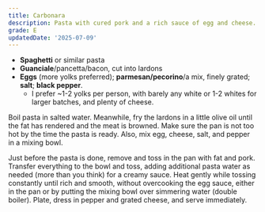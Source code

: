 ```yaml
---
title: Carbonara
description: Pasta with cured pork and a rich sauce of egg and cheese.
grade: E
updatedDate: '2025-07-09'
---
```

- **Spaghetti** or similar pasta
- **Guanciale**/pancetta/bacon, cut into lardons
- **Eggs** (more yolks preferred); **parmesan/pecorino**/a mix, finely grated; **salt**; **black pepper**. 
    - I prefer ~1-2 yolks per person, with barely any white or 1-2 whites for larger batches, and plenty of cheese.

Boil pasta in salted water. Meanwhile, fry the lardons in a little olive oil until the fat has rendered and the meat is browned. Make sure the pan is not too hot by the time the pasta is ready. Also, mix egg, cheese, salt, and pepper in a mixing bowl.

Just before the pasta is done, remove and toss in the pan with fat and pork. Transfer everything to the bowl and toss, adding additional pasta water as needed (more than you think) for a creamy sauce. Heat gently while tossing constantly until rich and smooth, without overcooking the egg sauce, either in the pan or by putting the mixing bowl over simmering water (double boiler). Plate, dress in pepper and grated cheese, and serve immediately.